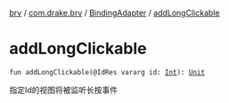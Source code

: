 [brv](../../index.md) / [com.drake.brv](../index.md) / [BindingAdapter](index.md) / [addLongClickable](./add-long-clickable.md)

# addLongClickable

`fun addLongClickable(@IdRes vararg id: `[`Int`](https://kotlinlang.org/api/latest/jvm/stdlib/kotlin/-int/index.html)`): `[`Unit`](https://kotlinlang.org/api/latest/jvm/stdlib/kotlin/-unit/index.html)

指定Id的视图将被监听长按事件

